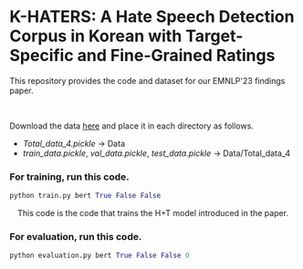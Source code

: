 # K-HATERS: A Hate Speech Detection Corpus in Korean with Target-Specific and Fine-Grained Ratings

This repository provides the code and dataset for our EMNLP'23 findings paper.

<!--The link and instruction for its usage will be available very soon.-->
<br>

Download the data [here](https://huggingface.co/datasets/humane-lab/K-HATERS/tree/main/transformed) and place it in each directory as follows.<br>
- *Total_data_4.pickle* -> Data
- *train_data.pickle*, *val_data.pickle*, *test_data.pickle* -> Data/Total_data_4<br>

### For training, run this code.
```python
python train.py bert True False False
```
&emsp;This code is the code that trains the H+T model introduced in the paper.
### For evaluation, run this code.
```python
python evaluation.py bert True False False 0
```
